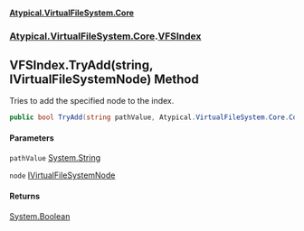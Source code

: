#### [Atypical.VirtualFileSystem.Core](VirtualFileSystem.md 'VirtualFileSystem')
### [Atypical.VirtualFileSystem.Core](VirtualFileSystem.md#Atypical.VirtualFileSystem.Core 'Atypical.VirtualFileSystem.Core').[VFSIndex](VFSIndex.md 'Atypical.VirtualFileSystem.Core.VFSIndex')

## VFSIndex.TryAdd(string, IVirtualFileSystemNode) Method

Tries to add the specified node to the index.

```csharp
public bool TryAdd(string pathValue, Atypical.VirtualFileSystem.Core.Contracts.IVirtualFileSystemNode node);
```
#### Parameters

<a name='Atypical.VirtualFileSystem.Core.VFSIndex.TryAdd(string,Atypical.VirtualFileSystem.Core.Contracts.IVirtualFileSystemNode).pathValue'></a>

`pathValue` [System.String](https://docs.microsoft.com/en-us/dotnet/api/System.String 'System.String')

<a name='Atypical.VirtualFileSystem.Core.VFSIndex.TryAdd(string,Atypical.VirtualFileSystem.Core.Contracts.IVirtualFileSystemNode).node'></a>

`node` [IVirtualFileSystemNode](IVirtualFileSystemNode.md 'Atypical.VirtualFileSystem.Core.Contracts.IVirtualFileSystemNode')

#### Returns
[System.Boolean](https://docs.microsoft.com/en-us/dotnet/api/System.Boolean 'System.Boolean')
